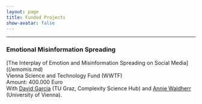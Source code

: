 ```yaml
---
layout: page
title: Funded Projects
show-avatar: false
---
```


___


### Emotional Misinformation Spreading

[The Interplay of Emotion and Misinformation Spreading on Social Media]((/emomis.md) <br>
Vienna Science and Technology Fund (WWTF) <br>
Amount: 400.000 Euro <br>
With [David Garcia](https://dgarcia.eu) (TU Graz, Complexity Science Hub) and [Annie Waldherr](https://compcommlab.univie.ac.at/team/annie-waldherr/) (University of Vienna).
